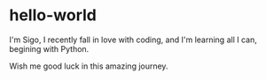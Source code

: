 # hello-world

I'm Sigo, I recently fall in love with coding, and I'm learning all I can, begining with Python. 

Wish me good luck in this amazing journey.
